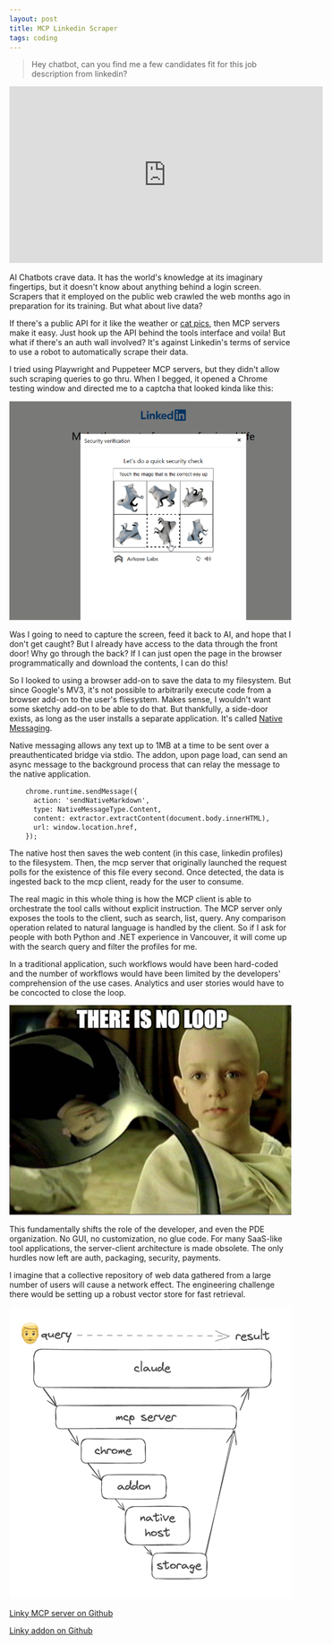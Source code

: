 ```yaml
---
layout: post
title: MCP Linkedin Scraper
tags: coding
---
```


> Hey chatbot, can you find me a few candidates fit for this job description from linkedin?

<iframe width="560" height="315" src="https://www.youtube.com/embed/uY_m2rZ_uTI?si=sjjI9R7ACJOq9pU_" title="YouTube video player" frameborder="0" allow="accelerometer; autoplay; clipboard-write; encrypted-media; gyroscope; picture-in-picture; web-share" referrerpolicy="strict-origin-when-cross-origin" allowfullscreen></iframe>

AI Chatbots crave data. It has the world's knowledge at its imaginary fingertips, but it doesn't know about anything behind a login screen. Scrapers that it employed on the public web crawled the web months ago in preparation for its training. But what about live data? 

If there's a public API for it like the weather or [cat pics](https://www.loom.com/share/d87f71ac9e3646238ee5fee2f61513f6), then MCP servers make it easy. Just hook up the API behind the tools interface and voila! But what if there's an auth wall involved? It's against Linkedin's terms of service to use a robot to automatically scrape their data. 

I tried using Playwright and Puppeteer MCP servers, but they didn't allow such scraping queries to go thru. When I begged, it opened a Chrome testing window and directed me to a captcha that looked kinda like this:

![linkedin-captcha](/assets/linkedin-captcha.png)

Was I going to need to capture the screen, feed it back to AI, and hope that I don't get caught? But I already have access to the data through the front door! Why go through the back? If I can just open the page in the browser programmatically and download the contents, I can do this!

So I looked to using a browser add-on to save the data to my filesystem. But since Google's MV3, it's not possible to arbitrarily execute code from a browser add-on to the user's fliesystem. Makes sense, I wouldn't want some sketchy add-on to be able to do that. But thankfully, a side-door exists, as long as the user installs a separate application. It's called [Native Messaging](https://developer.chrome.com/docs/extensions/develop/concepts/native-messaging#native-messaging-host-protocol). 

Native messaging allows any text up to 1MB at a time to be sent over a preauthenticated bridge via stdio. The addon, upon page load, can send an async message to the background process that can relay the message to the native application. 

```
    chrome.runtime.sendMessage({
      action: 'sendNativeMarkdown',
      type: NativeMessageType.Content,
      content: extractor.extractContent(document.body.innerHTML),
      url: window.location.href,
    });
```

The native host then saves the web content (in this case, linkedin profiles) to the filesystem. Then, the mcp server that originally launched the request polls for the existence of this file every second. Once detected, the data is ingested back to the mcp client, ready for the user to consume.

The real magic in this whole thing is how the MCP client is able to orchestrate the tool calls without explicit instruction. The MCP server only exposes the tools to the client, such as search, list, query. Any comparison operation related to natural language is handled by the client. So if I ask for people with both Python and .NET experience in Vancouver, it will come up with the search query and filter the profiles for me. 

In a traditional application, such workflows would have been hard-coded and the number of workflows would have been limited by the developers' comprehension of the use cases. Analytics and user stories would have to be concocted to close the loop.

![no-loop](/assets/no-loop.png)

This fundamentally shifts the role of the developer, and even the PDE organization. No GUI, no customization, no glue code. For many SaaS-like tool applications, the server-client architecture is made obsolete. The only hurdles now left are auth, packaging, security, payments. 

I imagine that a collective repository of web data gathered from a large number of users will cause a network effect. The engineering challenge there would be setting up a robust vector store for fast retrieval. 


![linky-data-flow](/assets/linky-data-flow.png)

[Linky MCP server on Github](https://github.com/kimjune01/linky)

[Linky addon on Github](https://github.com/kimjune01/linky-browser-addon)